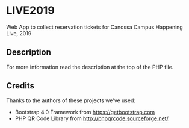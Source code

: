 # LIVE2019
Web App to collect reservation tickets for Canossa Campus Happening Live, 2019

## Description
For more information read the description at the top of the PHP file.

## Credits
Thanks to the authors of these projects we've used:
- Bootstrap 4.0 Framework from https://getbootstrap.com
- PHP QR Code Library from http://phpqrcode.sourceforge.net/

